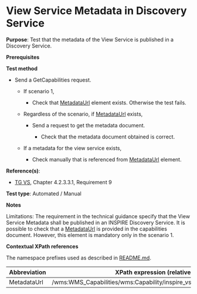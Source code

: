 # View Service Metadata in Discovery Service

**Purpose**: Test that the metadata of the View Service is published in a Discovery Service.

**Prerequisites**

**Test method**

* Send a GetCapabilities request.

  * If scenario 1,
  
    * Check that [MetadataUrl](#metadataUrl) element exists. Otherwise the test fails.

  * Regardless of the scenario, if [MetadataUrl](#metadataUrl) exists,

    * Send a request to get the metadata document.

        * Check that the metadata document obtained is correct.

  * If a metadata for the view service exists,

    * Check manually that is referenced from [MetadataUrl](#metadataUrl) element.

**Reference(s)**:
* [TG VS](./README.md#ref_TG_VS), Chapter 4.2.3.3.1, Requirement 9

**Test type**: Automated / Manual

**Notes**

Limitations: The requirement in the technical guidance specify that the View Service Metadata shall be published in an INSPIRE Discovery Service. It is possible to check that a [MetadataUrl](#metadataUrl) is provided in the capabilities document. However, this element is mandatory only in the scenario 1.

**Contextual XPath references**

The namespace prefixes used as described in [README.md](./README.md#namespaces).

Abbreviation                                               |  XPath expression (relative to /wms:WMS_Capabilities)
---------------------------------------------------------- | -------------------------------------------------------------------------
 MetadataUrl <a name="metadataUrl"></a> | /wms:WMS_Capabilities/wms:Capability/inspire_vs:ExtendedCapabilities/inspire_common:MetadataUrl
